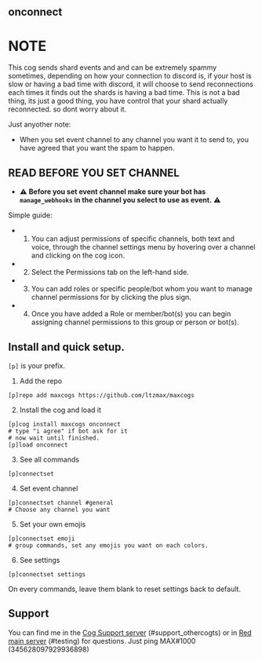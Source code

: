## onconnect

# NOTE
This cog sends shard events and and can be extremely spammy sometimes, depending on how your connection to discord is, if your host is slow or having a bad time with discord, it will choose to send reconnections each times it finds out the shards is having a bad time. This is not a bad thing, its just a good thing, you have control that your shard actually reconnected. so dont worry about it.

Just anyother note:
- When you set event channel to any channel you want it to send to, you have agreed that you want the spam to happen.

## READ BEFORE YOU SET CHANNEL
- ⚠ **Before you set event channel make sure your bot has `manage_webhooks` in the channel you select to use as event.** ⚠

Simple guide:

- 1. You can adjust permissions of specific channels, both text and voice, through the channel settings menu by hovering over a channel and clicking on the cog icon.

- 2. Select the Permissions tab on the left-hand side.

- 3. You can add roles or specific people/bot whom you want to manage channel permissions for by clicking the plus sign. 

- 4. Once you have added a Role or member/bot(s) you can begin assigning channel permissions to this group or person or bot(s).

## Install and quick setup.
`[p]` is your prefix.

1. Add the repo
```
[p]repo add maxcogs https://github.com/ltzmax/maxcogs
```
2. Install the cog and load it
```
[p]cog install maxcogs onconnect
# type "i agree" if bot ask for it
# now wait until finished.
[p]load onconnect
```
3. See all commands
```
[p]connectset
```
4. Set event channel
```
[p]connectset channel #general
# Choose any channel you want
```
5. Set your own emojis
```
[p]connectset emoji 
# group commands, set any emojis you want on each colors.
```
6. See settings
```
[p]connectset settings
```
On every commands, leave them blank to reset settings back to default.

## Support
You can find me in the [Cog Support server](https://discord.gg/GET4DVk) (#support_othercogts) or in [Red main server](https://discord.gg/red) (#testing) for questions. Just ping MAX#1000 (345628097929936898)